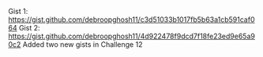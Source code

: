 Gist 1: https://gist.github.com/debroopghosh11/c3d51033b1017fb5b63a1cb591caf064
Gist 2: https://gist.github.com/debroopghosh11/4d922478f9dcd7f18fe23ed9e65a90c2
Added two new gists in Challenge 12
